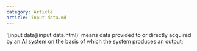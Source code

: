 ```yaml
---
category: Article
article: input data.md
---
```


‘[input data](input data.html)’ means data provided to or directly acquired by an AI system on the basis of which the system produces an output;